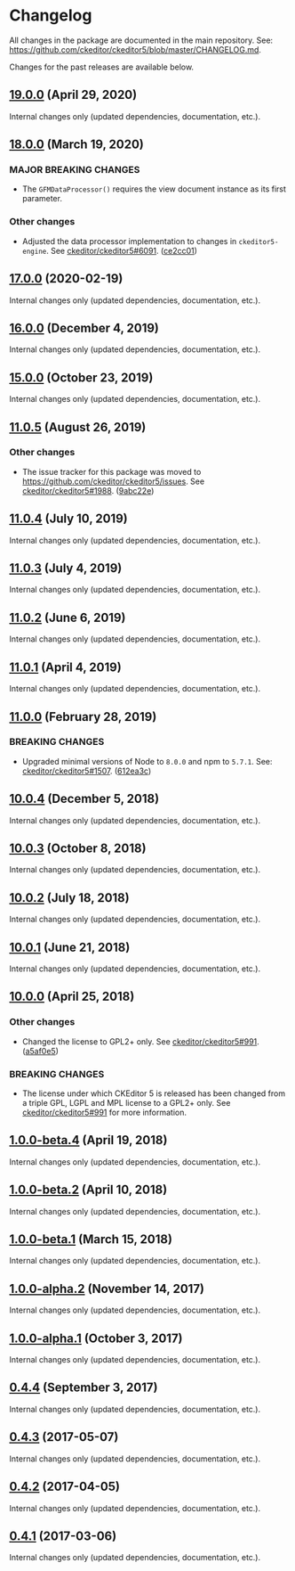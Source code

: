 Changelog
=========

All changes in the package are documented in the main repository. See: https://github.com/ckeditor/ckeditor5/blob/master/CHANGELOG.md.

Changes for the past releases are available below.

## [19.0.0](https://github.com/ckeditor/ckeditor5-markdown-gfm/compare/v18.0.0...v19.0.0) (April 29, 2020)

Internal changes only (updated dependencies, documentation, etc.).


## [18.0.0](https://github.com/ckeditor/ckeditor5-markdown-gfm/compare/v17.0.0...v18.0.0) (March 19, 2020)

### MAJOR BREAKING CHANGES

* The `GFMDataProcessor()` requires the view document instance as its first parameter.

### Other changes

* Adjusted the data processor implementation to changes in `ckeditor5-engine`. See [ckeditor/ckeditor5#6091](https://github.com/ckeditor/ckeditor5/issues/6091). ([ce2cc01](https://github.com/ckeditor/ckeditor5-markdown-gfm/commit/ce2cc01))


## [17.0.0](https://github.com/ckeditor/ckeditor5-markdown-gfm/compare/v16.0.0...v17.0.0) (2020-02-19)

Internal changes only (updated dependencies, documentation, etc.).


## [16.0.0](https://github.com/ckeditor/ckeditor5-markdown-gfm/compare/v15.0.0...v16.0.0) (December 4, 2019)

Internal changes only (updated dependencies, documentation, etc.).


## [15.0.0](https://github.com/ckeditor/ckeditor5-markdown-gfm/compare/v11.0.5...v15.0.0) (October 23, 2019)

Internal changes only (updated dependencies, documentation, etc.).


## [11.0.5](https://github.com/ckeditor/ckeditor5-markdown-gfm/compare/v11.0.4...v11.0.5) (August 26, 2019)

### Other changes

* The issue tracker for this package was moved to https://github.com/ckeditor/ckeditor5/issues. See [ckeditor/ckeditor5#1988](https://github.com/ckeditor/ckeditor5/issues/1988). ([9abc22e](https://github.com/ckeditor/ckeditor5-markdown-gfm/commit/9abc22e))


## [11.0.4](https://github.com/ckeditor/ckeditor5-markdown-gfm/compare/v11.0.3...v11.0.4) (July 10, 2019)

Internal changes only (updated dependencies, documentation, etc.).


## [11.0.3](https://github.com/ckeditor/ckeditor5-markdown-gfm/compare/v11.0.2...v11.0.3) (July 4, 2019)

Internal changes only (updated dependencies, documentation, etc.).


## [11.0.2](https://github.com/ckeditor/ckeditor5-markdown-gfm/compare/v11.0.1...v11.0.2) (June 6, 2019)

Internal changes only (updated dependencies, documentation, etc.).


## [11.0.1](https://github.com/ckeditor/ckeditor5-markdown-gfm/compare/v11.0.0...v11.0.1) (April 4, 2019)

Internal changes only (updated dependencies, documentation, etc.).


## [11.0.0](https://github.com/ckeditor/ckeditor5-markdown-gfm/compare/v10.0.4...v11.0.0) (February 28, 2019)

### BREAKING CHANGES

* Upgraded minimal versions of Node to `8.0.0` and npm to `5.7.1`. See: [ckeditor/ckeditor5#1507](https://github.com/ckeditor/ckeditor5/issues/1507). ([612ea3c](https://github.com/ckeditor/ckeditor5-cloud-services/commit/612ea3c))


## [10.0.4](https://github.com/ckeditor/ckeditor5-markdown-gfm/compare/v10.0.3...v10.0.4) (December 5, 2018)

Internal changes only (updated dependencies, documentation, etc.).


## [10.0.3](https://github.com/ckeditor/ckeditor5-markdown-gfm/compare/v10.0.2...v10.0.3) (October 8, 2018)

Internal changes only (updated dependencies, documentation, etc.).


## [10.0.2](https://github.com/ckeditor/ckeditor5-markdown-gfm/compare/v10.0.1...v10.0.2) (July 18, 2018)

Internal changes only (updated dependencies, documentation, etc.).


## [10.0.1](https://github.com/ckeditor/ckeditor5-markdown-gfm/compare/v10.0.0...v10.0.1) (June 21, 2018)

Internal changes only (updated dependencies, documentation, etc.).


## [10.0.0](https://github.com/ckeditor/ckeditor5-markdown-gfm/compare/v1.0.0-beta.4...v10.0.0) (April 25, 2018)

### Other changes

* Changed the license to GPL2+ only. See [ckeditor/ckeditor5#991](https://github.com/ckeditor/ckeditor5/issues/991). ([a5af0e5](https://github.com/ckeditor/ckeditor5-markdown-gfm/commit/a5af0e5))

### BREAKING CHANGES

* The license under which CKEditor&nbsp;5 is released has been changed from a triple GPL, LGPL and MPL license to a GPL2+ only. See [ckeditor/ckeditor5#991](https://github.com/ckeditor/ckeditor5/issues/991) for more information.


## [1.0.0-beta.4](https://github.com/ckeditor/ckeditor5-markdown-gfm/compare/v1.0.0-beta.2...v1.0.0-beta.4) (April 19, 2018)

Internal changes only (updated dependencies, documentation, etc.).


## [1.0.0-beta.2](https://github.com/ckeditor/ckeditor5-markdown-gfm/compare/v1.0.0-beta.1...v1.0.0-beta.2) (April 10, 2018)

Internal changes only (updated dependencies, documentation, etc.).


## [1.0.0-beta.1](https://github.com/ckeditor/ckeditor5-markdown-gfm/compare/v1.0.0-alpha.2...v1.0.0-beta.1) (March 15, 2018)

Internal changes only (updated dependencies, documentation, etc.).


## [1.0.0-alpha.2](https://github.com/ckeditor/ckeditor5-markdown-gfm/compare/v1.0.0-alpha.1...v1.0.0-alpha.2) (November 14, 2017)

Internal changes only (updated dependencies, documentation, etc.).


## [1.0.0-alpha.1](https://github.com/ckeditor/ckeditor5-markdown-gfm/compare/v0.4.4...v1.0.0-alpha.1) (October 3, 2017)

Internal changes only (updated dependencies, documentation, etc.).


## [0.4.4](https://github.com/ckeditor/ckeditor5-markdown-gfm/compare/v0.4.3...v0.4.4) (September 3, 2017)

Internal changes only (updated dependencies, documentation, etc.).


## [0.4.3](https://github.com/ckeditor/ckeditor5-markdown-gfm/compare/v0.4.2...v0.4.3) (2017-05-07)

Internal changes only (updated dependencies, documentation, etc.).


## [0.4.2](https://github.com/ckeditor/ckeditor5-markdown-gfm/compare/v0.4.1...v0.4.2) (2017-04-05)

Internal changes only (updated dependencies, documentation, etc.).


## [0.4.1](https://github.com/ckeditor/ckeditor5-markdown-gfm/compare/v0.4.0...v0.4.1) (2017-03-06)

Internal changes only (updated dependencies, documentation, etc.).
